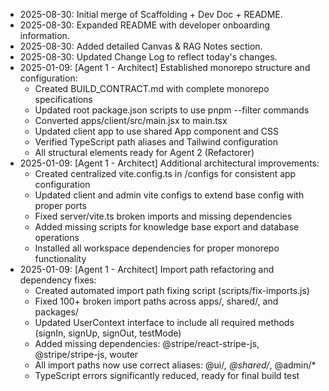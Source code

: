 

- 2025-08-30: Initial merge of Scaffolding + Dev Doc + README.
- 2025-08-30: Expanded README with developer onboarding information.
- 2025-08-30: Added detailed Canvas & RAG Notes section.
- 2025-08-30: Updated Change Log to reflect today's changes.
- 2025-01-09: [Agent 1 - Architect] Established monorepo structure and configuration:
  - Created BUILD_CONTRACT.md with complete monorepo specifications
  - Updated root package.json scripts to use pnpm --filter commands
  - Converted apps/client/src/main.jsx to main.tsx
  - Updated client app to use shared App component and CSS
  - Verified TypeScript path aliases and Tailwind configuration
  - All structural elements ready for Agent 2 (Refactorer)
- 2025-01-09: [Agent 1 - Architect] Additional architectural improvements:
  - Created centralized vite.config.ts in /configs for consistent app configuration
  - Updated client and admin vite configs to extend base config with proper ports
  - Fixed server/vite.ts broken imports and missing dependencies
  - Added missing scripts for knowledge base export and database operations
  - Installed all workspace dependencies for proper monorepo functionality
- 2025-01-09: [Agent 1 - Architect] Import path refactoring and dependency fixes:
  - Created automated import path fixing script (scripts/fix-imports.js)
  - Fixed 100+ broken import paths across apps/, shared/, and packages/
  - Updated UserContext interface to include all required methods (signIn, signUp, signOut, testMode)
  - Added missing dependencies: @stripe/react-stripe-js, @stripe/stripe-js, wouter
  - All import paths now use correct aliases: @ui/*, @shared/*, @admin/*
  - TypeScript errors significantly reduced, ready for final build test